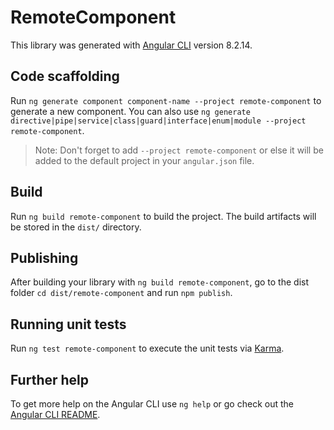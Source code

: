 # RemoteComponent

This library was generated with [Angular CLI](https://github.com/angular/angular-cli) version 8.2.14.

## Code scaffolding

Run `ng generate component component-name --project remote-component` to generate a new component. You can also use `ng generate directive|pipe|service|class|guard|interface|enum|module --project remote-component`.
> Note: Don't forget to add `--project remote-component` or else it will be added to the default project in your `angular.json` file. 

## Build

Run `ng build remote-component` to build the project. The build artifacts will be stored in the `dist/` directory.

## Publishing

After building your library with `ng build remote-component`, go to the dist folder `cd dist/remote-component` and run `npm publish`.

## Running unit tests

Run `ng test remote-component` to execute the unit tests via [Karma](https://karma-runner.github.io).

## Further help

To get more help on the Angular CLI use `ng help` or go check out the [Angular CLI README](https://github.com/angular/angular-cli/blob/master/README.md).
